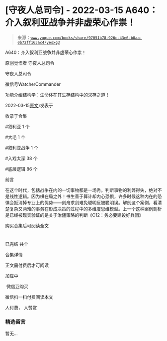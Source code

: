 # [守夜人总司令] - 2022-03-15 A640：介入叙利亚战争并非虚荣心作祟！

> 来源：[`www.yuque.com/books/share/97051b78-926c-43e6-b0aa-0b72ff163ac4/yesxg3`](https://www.yuque.com/books/share/97051b78-926c-43e6-b0aa-0b72ff163ac4/yesxg3)



A640：介入叙利亚战争并非虚荣心作祟！ 

原创觉悟者 守夜人总司令 

守夜人总司令 

微信号WatcherCommander 

功能介绍结构学：生命体在其生存结构中的求存之道！ 

2022-03-15[原文](https://mp.weixin.qq.com/s?__biz=MzAxNDk1NjI2Mw==&mid=2247488081&idx=1&sn=adfaf12849fa59e47f412105d2170c75&chksm=9b8a31d9acfdb8cfb8b78731ecb12a5d70c3b6997675397a2f95ba7bf63638aca4ee74acf789#rd))发表于 

收录于合集 

#叙利亚 1 个 

#大毛 1 个 

#叙利亚战争 1 个 

#入戏太深 38 个 

#底层逻辑 86 个 

前言 

在这个时代，包括战争在内的一切事物都是一场秀。判断事物的利弊得失，绝对不是线性逻辑。因为棋在局之外！书生善于算计却内心恐惧，许多时候这种内在的恐惧会抵消掉专业上的优势——刻舟求剑难免聪明反被聪明误。解剖这个案例，看清楚复杂又两难的事务在形成决策的过程中的多维度思维模型。上一个这种案例剖析是已经被现实验证的是关于治疆策略的判断《C12：务必要建设好兵团》 

购买合集后可阅读全文 

# 

已完结 共个 

合集详情 

正文需付费后才可阅读 

加载中 

 微信豆购买 

微信扫一扫付费阅读本文 

人付费， 人赞赏 

### 精选留言 

暂无...